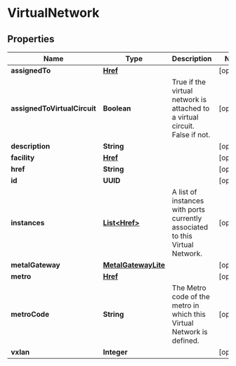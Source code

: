 

# VirtualNetwork


## Properties

| Name | Type | Description | Notes |
|------------ | ------------- | ------------- | -------------|
|**assignedTo** | [**Href**](Href.md) |  |  [optional] |
|**assignedToVirtualCircuit** | **Boolean** | True if the virtual network is attached to a virtual circuit. False if not. |  [optional] |
|**description** | **String** |  |  [optional] |
|**facility** | [**Href**](Href.md) |  |  [optional] |
|**href** | **String** |  |  [optional] |
|**id** | **UUID** |  |  [optional] |
|**instances** | [**List&lt;Href&gt;**](Href.md) | A list of instances with ports currently associated to this Virtual Network. |  [optional] |
|**metalGateway** | [**MetalGatewayLite**](MetalGatewayLite.md) |  |  [optional] |
|**metro** | [**Href**](Href.md) |  |  [optional] |
|**metroCode** | **String** | The Metro code of the metro in which this Virtual Network is defined. |  [optional] |
|**vxlan** | **Integer** |  |  [optional] |



